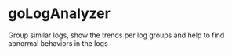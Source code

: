 # goLogAnalyzer
Group similar logs, show the trends per log groups and help to find abnormal behaviors in the logs
